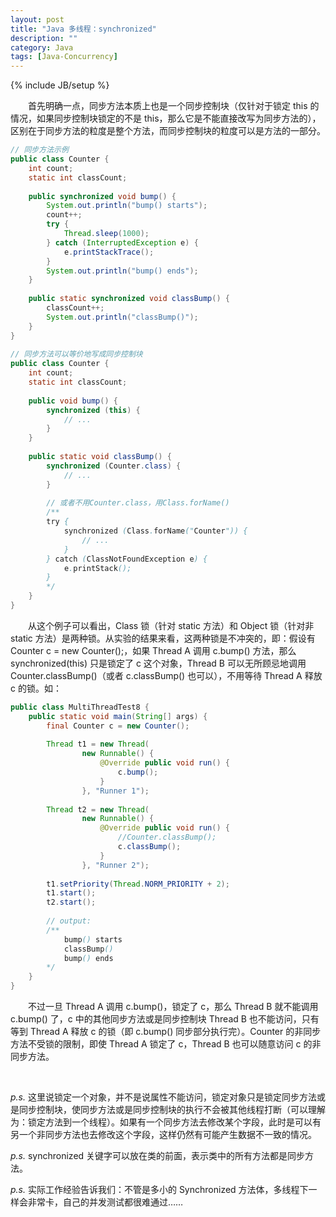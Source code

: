 ```yaml
---
layout: post
title: "Java 多线程：synchronized"
description: ""
category: Java
tags: [Java-Concurrency]
---
```

{% include JB/setup %}

　　首先明确一点，同步方法本质上也是一个同步控制块（仅针对于锁定 this 的情况，如果同步控制块锁定的不是 this，那么它是不能直接改写为同步方法的），区别在于同步方法的粒度是整个方法，而同步控制块的粒度可以是方法的一部分。

```java
// 同步方法示例  
public class Counter {  
	int count;  
	static int classCount;  
	  
	public synchronized void bump() {  
		System.out.println("bump() starts");  
		count++;  
		try {  
			Thread.sleep(1000);  
		} catch (InterruptedException e) {  
			e.printStackTrace();  
		}  
		System.out.println("bump() ends");  
	}  
	  
	public static synchronized void classBump() {  
		classCount++;  
		System.out.println("classBump()");  
	}  
}  
  
// 同步方法可以等价地写成同步控制块  
public class Counter {  
	int count;  
	static int classCount;  
	  
	public void bump() {  
		synchronized (this) {  
			// ...  
		}  
	}  
	  
	public static void classBump() {  
		synchronized (Counter.class) {  
			// ...  
		}  
		  
		// 或者不用Counter.class，用Class.forName()  
		/** 
		try { 
			synchronized (Class.forName("Counter")) { 
				// ... 
			} 
		} catch (ClassNotFoundException e) { 
			e.printStack(); 
		} 
		*/  
	}  
}  
```

　　从这个例子可以看出，Class 锁（针对 static 方法）和 Object 锁（针对非 static 方法）是两种锁。从实验的结果来看，这两种锁是不冲突的，即：假设有 Counter c = new Counter();，如果 Thread A 调用 c.bump() 方法，那么 synchronized(this) 只是锁定了 c 这个对象，Thread B 可以无所顾忌地调用 Counter.classBump()（或者 c.classBump() 也可以），不用等待 Thread A 释放 c 的锁。如：

```java
public class MultiThreadTest8 {  
	public static void main(String[] args) {  
		final Counter c = new Counter();  
		  
		Thread t1 = new Thread(  
				new Runnable() {  
					@Override public void run() {  
						c.bump();  
					}  
				}, "Runner 1");  
		  
		Thread t2 = new Thread(  
				new Runnable() {  
					@Override public void run() {  
						//Counter.classBump();  
						c.classBump();  
					}  
				}, "Runner 2");  
		  
		t1.setPriority(Thread.NORM_PRIORITY + 2);  
		t1.start();  
		t2.start();  
		  
		// output:   
		/** 
			bump() starts 
			classBump() 
			bump() ends      
		*/  
	}  
}  
```

　　不过一旦 Thread A 调用 c.bump()，锁定了 c，那么 Thread B 就不能调用 c.bump() 了，c 中的其他同步方法或是同步控制块 Thread B 也不能访问，只有等到 Thread A 释放 c 的锁（即 c.bump() 同步部分执行完）。Counter 的非同步方法不受锁的限制，即使 Thread A 锁定了 c，Thread B 也可以随意访问 c 的非同步方法。

<br/>

_p.s._ 这里说锁定一个对象，并不是说属性不能访问，锁定对象只是锁定同步方法或是同步控制块，使同步方法或是同步控制块的执行不会被其他线程打断（可以理解为：锁定方法到一个线程）。如果有一个同步方法去修改某个字段，此时是可以有另一个非同步方法也去修改这个字段，这样仍然有可能产生数据不一致的情况。  

_p.s._ synchronized 关键字可以放在类的前面，表示类中的所有方法都是同步方法。

_p.s._ 实际工作经验告诉我们：不管是多小的 Synchronized 方法体，多线程下一样会非常卡，自己的并发测试都很难通过……